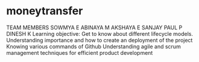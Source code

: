 # moneytransfer 
TEAM MEMBERS 
SOWMYA E
ABINAYA M
AKSHAYA E
SANJAY PAUL P
DINESH K
Learning objective:
Get to know about different lifecycle models.
Understanding importance and how to create an deployment of the project
Knowing various commands of Github
Understanding agile and scrum management techniques for efficient product development
